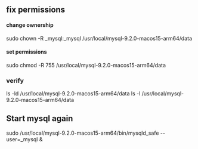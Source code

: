 ## fix permissions

#### change ownership 
sudo chown -R _mysql:_mysql /usr/local/mysql-9.2.0-macos15-arm64/data

#### set permissions
sudo chmod -R 755 /usr/local/mysql-9.2.0-macos15-arm64/data

### verify
ls -ld /usr/local/mysql-9.2.0-macos15-arm64/data
ls -l /usr/local/mysql-9.2.0-macos15-arm64/data

## Start mysql again
sudo /usr/local/mysql-9.2.0-macos15-arm64/bin/mysqld_safe --user=_mysql &